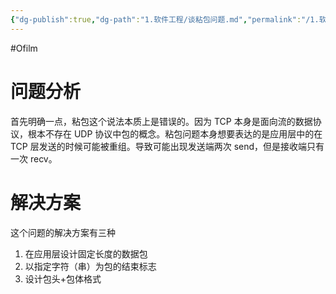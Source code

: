 ```yaml
---
{"dg-publish":true,"dg-path":"1.软件工程/谈粘包问题.md","permalink":"/1.软件工程/谈粘包问题/","created":"2022-07-20T15:41:49.000+08:00","updated":"2024-08-31T22:13:49.465+08:00"}
---
```


#Ofilm

# 问题分析

首先明确一点，粘包这个说法本质上是错误的。因为 TCP 本身是面向流的数据协议，根本不存在 UDP 协议中包的概念。粘包问题本身想要表达的是应用层中的在 TCP 层发送的时候可能被重组。导致可能出现发送端两次 send，但是接收端只有一次 recv。

# 解决方案

这个问题的解决方案有三种

1. 在应用层设计固定长度的数据包
2. 以指定字符（串）为包的结束标志
3. 设计包头+包体格式